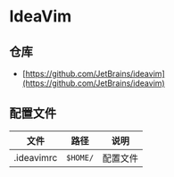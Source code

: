 # IdeaVim

## 仓库

- [https://github.com/JetBrains/ideavim](https://github.com/JetBrains/ideavim)

## 配置文件

| 文件       | 路径     | 说明     |
| ---------- | -------- | -------- |
| .ideavimrc | `$HOME/` | 配置文件 |
